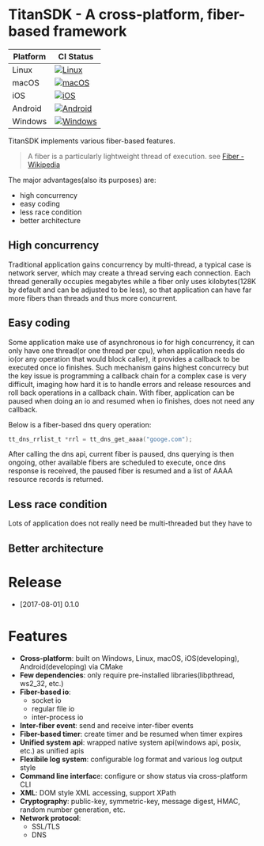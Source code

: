 # TitanSDK - A cross-platform, fiber-based framework

| Platform | CI Status |
| --- | --- |
| Linux | [![Linux](https://www.travis-ci.org/newser/TitanSDK.svg?branch=master)](https://www.travis-ci.org/newser/TitanSDK) |
| macOS | [![macOS](https://www.travis-ci.org/newser/TitanSDK.svg?branch=master)](https://www.travis-ci.org/newser/TitanSDK) |
| iOS | [![iOS](https://www.travis-ci.org/newser/TitanSDK.svg?branch=master)](https://www.travis-ci.org/newser/TitanSDK) |
| Android | [![Android](https://www.travis-ci.org/newser/TitanSDK.svg?branch=master)](https://www.travis-ci.org/newser/TitanSDK) |
| Windows | [![Windows](https://ci.appveyor.com/api/projects/status/github/newser/TitanSDK?svg=true&passingText=windows%20passing&failingText=windows%20failing)](https://ci.appveyor.com/project/newser/titansdk) |

TitanSDK implements various fiber-based features.

> A fiber is a particularly lightweight thread of execution. see [Fiber - Wikipedia](https://en.wikipedia.org/wiki/Fiber_(computer_science))

The major advantages(also its purposes) are:
- high concurrency
- easy coding
- less race condition
- better architecture

## High concurrency
Traditional application gains concurrency by multi-thread, a typical case is network server, which may create a thread serving each connection. Each thread generally occupies megabytes while a fiber only uses kilobytes(128K by default and can be adjusted to be less), so that application can have far more fibers than threads and thus more concurrent.

## Easy coding
Some application make use of asynchronous io for high concurrency, it can only have one thread(or one thread per cpu), when application needs do io(or any operation that would block caller), it provides a callback to be executed once io finishes. Such mechanism gains highest concurrecy but the key issue is programming a callback chain for a complex case is very difficult, imaging how hard it is to handle errors and release resources and roll back operations in a callback chain. With fiber, application can be paused when doing an io and resumed when io finishes, does not need any callback.

Below is a fiber-based dns query operation:
```C
tt_dns_rrlist_t *rrl = tt_dns_get_aaaa("googe.com");
```
After calling the dns api, current fiber is paused, dns querying is then ongoing, other available fibers are scheduled to execute, once dns response is received, the paused fiber is resumed and a list of AAAA resource records is returned.

## Less race condition
Lots of application does not really need be multi-threaded but they have to

## Better architecture

# Release

- [2017-08-01] 0.1.0

# Features
- **Cross-platform**: built on Windows, Linux, macOS, iOS(developing), Android(developing) via CMake
- **Few dependencies**: only require pre-installed libraries(libpthread, ws2_32, etc.)
- **Fiber-based io**:
  - socket io
  - regular file io
  - inter-process io
- **Inter-fiber event**: send and receive inter-fiber events
- **Fiber-based timer**: create timer and be resumed when timer expires
- **Unified system api**: wrapped native system api(windows api, posix, etc.) as unified apis
- **Flexibile log system**: configurable log format and various log output style
- **Command line interfac**e: configure or show status via cross-platform CLI
- **XML**: DOM style XML accessing, support XPath
- **Cryptography**: public-key, symmetric-key, message digest, HMAC, random number generation, etc.
- **Network protocol**:
  - SSL/TLS
  - DNS
